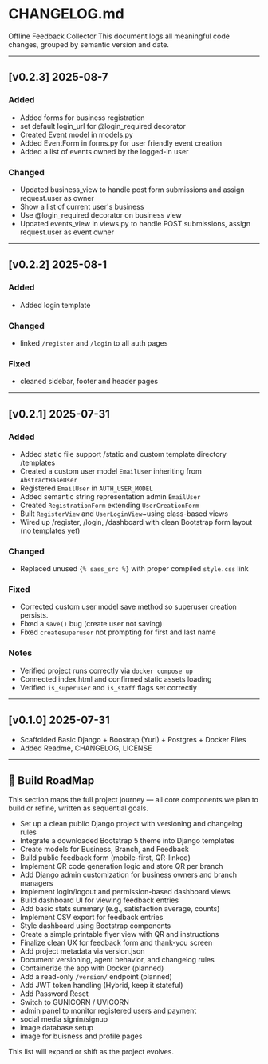 # CHANGELOG.md

Offline Feedback Collector
This document logs all meaningful code changes, grouped by semantic version and date.

---
## [v0.2.3] 2025-08-7
### Added
- Added forms for business registration
- set default login_url for @login_required decorator
- Created Event model in models.py
- Added EventForm in forms.py for user friendly event creation
- Added a list of events owned by the logged-in user

### Changed
- Updated business_view to handle post form submissions and assign request.user as owner
- Show a list of current user's business
- Use @login_required decorator on business view
- Updated events_view in views.py to handle POST submissions, assign request.user as event owner

---

## [v0.2.2] 2025-08-1
### Added
- Added login template


### Changed
- linked `/register` and `/login` to all auth pages

### Fixed
- cleaned sidebar, footer and header pages 

---

## [v0.2.1] 2025-07-31
### Added
- Added static file support /static and custom template directory /templates
- Created a custom user model `EmailUser` inheriting from `AbstractBaseUser`
- Registered `EmailUser` in `AUTH_USER_MODEL`
- Added semantic string representation admin `EmailUser`
- Created `RegistrationForm` extending `UserCreationForm`
- Built `RegisterView` and `UserLoginView`~using class-based views
- Wired up /register, /login, /dashboard with clean Bootstrap form layout (no templates yet)

### Changed
- Replaced unused ```{% sass_src %}``` with proper compiled `style.css` link

### Fixed
- Corrected custom user model save method so superuser creation persists.
- Fixed a `save()` bug (create user not saving)
- Fixed `createsuperuser` not prompting for first and last name

### Notes
- Verified project runs correctly via ```docker compose up```
- Connected index.html and confirmed static assets loading
- Verified `is_superuser` and `is_staff` flags set correctly

---

## [v0.1.0] 2025-07-31
- Scaffolded Basic Django + Boostrap (Yuri) + Postgres + Docker Files
- Added Readme, CHANGELOG, LICENSE

---

## 🧭 Build RoadMap

This section maps the full project journey — all core components we plan to build or refine, written as sequential goals.

- Set up a clean public Django project with versioning and changelog rules
- Integrate a downloaded Bootstrap 5 theme into Django templates
- Create models for Business, Branch, and Feedback
- Build public feedback form (mobile-first, QR-linked)
- Implement QR code generation logic and store QR per branch
- Add Django admin customization for business owners and branch managers
- Implement login/logout and permission-based dashboard views
- Build dashboard UI for viewing feedback entries
- Add basic stats summary (e.g., satisfaction average, counts)
- Implement CSV export for feedback entries
- Style dashboard using Bootstrap components
- Create a simple printable flyer view with QR and instructions
- Finalize clean UX for feedback form and thank-you screen
- Add project metadata via version.json
- Document versioning, agent behavior, and changelog rules
- Containerize the app with Docker (planned)
- Add a read-only `/version/` endpoint (planned)
- Add JWT token handling (Hybrid, keep it stateful)
- Add Password Reset
- Switch to GUNICORN / UVICORN
- admin panel to monitor registered users and payment
- social media signin/signup
- image database setup
- image for buisness and profile pages

This list will expand or shift as the project evolves.